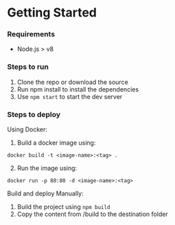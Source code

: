 # Getting Started

### Requirements

- Node.js > v8

### Steps to run

1. Clone the repo or download the source
2. Run npm install to install the dependencies
3. Use `npm start` to start the dev server

### Steps to deploy

Using Docker:

1. Build a docker image using:

```
docker build -t <image-name>:<tag> .
```

2. Run the image using:

```
docker run -p 80:80 -d <image-name>:<tag>
```

Build and deploy Manually:

1. Build the project using `npm build`
2. Copy the content from /build to the destination folder
